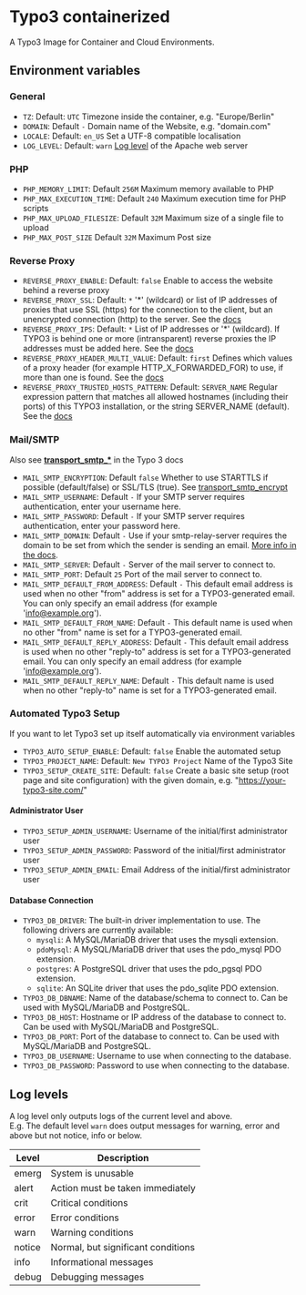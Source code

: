 # Typo3 containerized

A Typo3 Image for Container and Cloud Environments.

## Environment variables

### General

- `TZ`: Default: `UTC` Timezone inside the container, e.g. "Europe/Berlin"
- `DOMAIN`: Default `-` Domain name of the Website, e.g. "domain.com"
- `LOCALE`: Default: `en_US` Set a UTF-8 compatible localisation
- `LOG_LEVEL`: Default: `warn` [Log level](#log-levels) of the Apache web server

### PHP

- `PHP_MEMORY_LIMIT`: Default `256M` Maximum memory available to PHP
- `PHP_MAX_EXECUTION_TIME`: Default `240` Maximum execution time for PHP scripts
- `PHP_MAX_UPLOAD_FILESIZE`: Default `32M` Maximum size of a single file to upload
- `PHP_MAX_POST_SIZE` Default `32M` Maximum Post size

### Reverse Proxy

- `REVERSE_PROXY_ENABLE`: Default: `false` Enable to access the website behind a reverse proxy
- `REVERSE_PROXY_SSL`: Default: `*` '*' (wildcard) or list of IP addresses of proxies that use SSL (https) for the connection to the client, but an unencrypted connection (http) to the server. See the [docs](https://docs.typo3.org/m/typo3/reference-coreapi/main/en-us/Configuration/Typo3ConfVars/SYS.html#confval-globals-typo3-conf-vars-sys-reverseproxyssl)
- `REVERSE_PROXY_IPS`: Default: `*` List of IP addresses or '*' (wildcard). If TYPO3 is behind one or more (intransparent) reverse proxies the IP addresses must be added here. See the [docs](https://docs.typo3.org/m/typo3/reference-coreapi/main/en-us/Configuration/Typo3ConfVars/SYS.html#confval-globals-typo3-conf-vars-sys-reverseproxyip)
- `REVERSE_PROXY_HEADER_MULTI_VALUE`: Default: `first` Defines which values of a proxy header (for example HTTP_X_FORWARDED_FOR) to use, if more than one is found. See the [docs](https://docs.typo3.org/m/typo3/reference-coreapi/main/en-us/Configuration/Typo3ConfVars/SYS.html#confval-globals-typo3-conf-vars-sys-reverseproxyheadermultivalue)
- `REVERSE_PROXY_TRUSTED_HOSTS_PATTERN`: Default: `SERVER_NAME` Regular expression pattern that matches all allowed hostnames (including their ports) of this TYPO3 installation, or the string SERVER_NAME (default). See the [docs](https://docs.typo3.org/m/typo3/reference-coreapi/main/en-us/Configuration/Typo3ConfVars/SYS.html#confval-globals-typo3-conf-vars-sys-trustedhostspattern)

### Mail/SMTP

Also see **[transport_smtp_*](https://docs.typo3.org/m/typo3/reference-coreapi/main/en-us/Configuration/Typo3ConfVars/MAIL.html#confval-globals-typo3-conf-vars-mail-transport-smtp)** in the Typo 3 docs

- `MAIL_SMTP_ENCRYPTION`: Default `false` Whether to use STARTTLS if possible (default/false) or SSL/TLS (true).
  See [transport_smtp_encrypt](https://docs.typo3.org/m/typo3/reference-coreapi/main/en-us/Configuration/Typo3ConfVars/MAIL.html#confval-globals-typo3-conf-vars-mail-transport-smtp-encrypt)
- `MAIL_SMTP_USERNAME`: Default `-` If your SMTP server requires authentication, enter your username here.
- `MAIL_SMTP_PASSWORD`: Default `-` If your SMTP server requires authentication, enter your password here.
- `MAIL_SMTP_DOMAIN`: Default `-` Use if your smtp-relay-server requires the domain to be set from which the sender is
  sending an
  email. [More info in the docs](https://docs.typo3.org/m/typo3/reference-coreapi/main/en-us/Configuration/Typo3ConfVars/MAIL.html#confval-globals-typo3-conf-vars-mail-transport-smtp-domain).
- `MAIL_SMTP_SERVER`: Default `-` Server of the mail server to connect to.
- `MAIL_SMTP_PORT`: Default `25` Port of the mail server to connect to.
- `MAIL_SMTP_DEFAULT_FROM_ADDRESS`: Default `-` This default email address is used when no other "from" address is set
  for a TYPO3-generated email. You can only specify an email address (for example 'info@example.org').
- `MAIL_SMTP_DEFAULT_FROM_NAME`: Default `-` This default name is used when no other "from" name is set for a
  TYPO3-generated email.
- `MAIL_SMTP_DEFAULT_REPLY_ADDRESS`: Default `-` This default email address is used when no other "reply-to" address is
  set for a TYPO3-generated email. You can only specify an email address (for example 'info@example.org').
- `MAIL_SMTP_DEFAULT_REPLY_NAME`: Default `-` This default name is used when no other "reply-to" name is set for a
  TYPO3-generated email.

### Automated Typo3 Setup

If you want to let Typo3 set up itself automatically via environment variables

- `TYPO3_AUTO_SETUP_ENABLE`: Default: `false` Enable the automated setup
- `TYPO3_PROJECT_NAME`: Default: `New TYPO3 Project` Name of the Typo3 Site
- `TYPO3_SETUP_CREATE_SITE`: Default: `false` Create a basic site setup (root page and site configuration) with the given domain, e.g. "https://your-typo3-site.com/"

#### Administrator User

- `TYPO3_SETUP_ADMIN_USERNAME`: Username of the initial/first administrator user
- `TYPO3_SETUP_ADMIN_PASSWORD`: Password of the initial/first administrator user
- `TYPO3_SETUP_ADMIN_EMAIL`: Email Address of the initial/first administrator user

#### Database Connection

- `TYPO3_DB_DRIVER`: The built-in driver implementation to use. The following drivers are currently available:
  - `mysqli`: A MySQL/MariaDB driver that uses the mysqli extension.
  - `pdoMysql`: A MySQL/MariaDB driver that uses the pdo_mysql PDO extension.
  - `postgres`: A PostgreSQL driver that uses the pdo_pgsql PDO extension.
  - `sqlite`: An SQLite driver that uses the pdo_sqlite PDO extension.
- `TYPO3_DB_DBNAME`: Name of the database/schema to connect to. Can be used with MySQL/MariaDB and PostgreSQL.
- `TYPO3_DB_HOST`: Hostname or IP address of the database to connect to. Can be used with MySQL/MariaDB and PostgreSQL.
- `TYPO3_DB_PORT`: Port of the database to connect to. Can be used with MySQL/MariaDB and PostgreSQL.
- `TYPO3_DB_USERNAME`: Username to use when connecting to the database.
- `TYPO3_DB_PASSWORD`: Password to use when connecting to the database.

## Log levels

A log level only outputs logs of the current level and above.  
E.g. The default level `warn` does output messages for warning, error and above but not notice, info or below.

| Level  | Description                        |
|--------|------------------------------------|
| emerg  | System is unusable                 |
| alert  | Action must be taken immediately   |
| crit   | Critical conditions                |
| error  | Error conditions                   |
| warn   | Warning conditions                 |
| notice | Normal, but significant conditions |
| info   | Informational messages             |
| debug  | Debugging messages                 |
